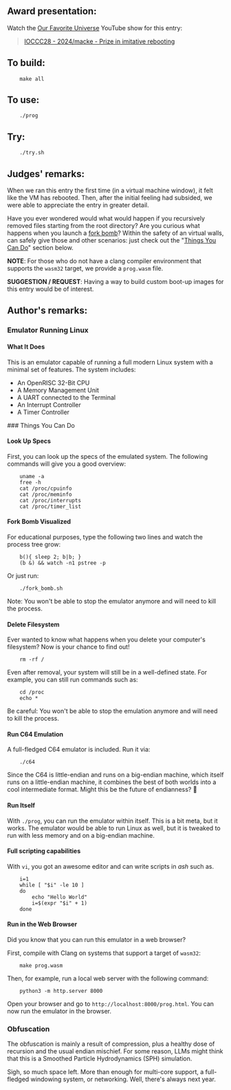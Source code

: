 ## Award presentation:

Watch the [Our Favorite Universe](https://www.youtube.com/@OurFavoriteUniverse)
YouTube show for this entry:

> [IOCCC28 - 2024/macke - Prize in imitative rebooting](https://www.youtube.com/watch?v=jeQFI_8kGA4)


## To build:

``` <!---sh-->
    make all
```


## To use:

``` <!---sh-->
    ./prog
```


## Try:

``` <!---sh-->
    ./try.sh
```


## Judges' remarks:

When we ran this entry the first time (in a virtual machine window), it felt like the VM has rebooted.
Then, after the initial feeling had subsided, we were able to appreciate the entry in greater detail.

Have you ever wondered would what would happen if you recursively removed
files starting from the root directory?  Are you curious what happens when
you launch a [fork bomb](https://en.wikipedia.org/wiki/Fork_bomb)?
Within the safety of an virtual walls, can safely give those and other scenarios:
just check out the "[Things You Can Do](#todo")" section below.

**NOTE**: For those who do not have a clang compiler environment that
supports the `wasm32` target, we provide a `prog.wasm` file.

**SUGGESTION / REQUEST**: Having a way to build custom boot-up images for this entry would be of interest.


## Author's remarks:


### Emulator Running Linux


#### What It Does

This is an emulator capable of running a full modern Linux system with a minimal set of features. The system includes:

* An OpenRISC 32-Bit CPU
* A Memory Management Unit
* A UART connected to the Terminal
* An Interrupt Controller
* A Timer Controller


<div id="todo">
### Things You Can Do
</div>


#### Look Up Specs

First, you can look up the specs of the emulated system. The following commands will give you a good overview:

``` <!---sh-->
    uname -a
    free -h
    cat /proc/cpuinfo
    cat /proc/meminfo
    cat /proc/interrupts
    cat /proc/timer_list
```


#### Fork Bomb Visualized

For educational purposes, type the following two lines and watch the process tree grow:

``` <!---sh-->
    b(){ sleep 2; b|b; }
    (b &) && watch -n1 pstree -p
```

Or just run:

``` <!---sh-->
    ./fork_bomb.sh
```

Note: You won't be able to stop the emulator anymore and will need to kill the process.


#### Delete Filesystem

Ever wanted to know what happens when you delete your computer's filesystem?
Now is your chance to find out!

``` <!---sh-->
    rm -rf /
```

Even after removal, your system will still be in a well-defined state.
For example, you can still run commands such as:

``` <!---sh-->
    cd /proc
    echo *
```

Be careful: You won't be able to stop the emulation anymore and will need to kill the process.


#### Run C64 Emulation

A full-fledged C64 emulator is included. Run it via:

``` <!---sh-->
    ./c64
```

Since the C64 is little-endian and runs on a big-endian machine, which itself runs on a little-endian machine, it combines the best of both worlds into a cool intermediate format. Might this be the future of endianness? 🤔


#### Run Itself

With `./prog`, you can run the emulator within itself. This is a bit meta, but it works.
The emulator would be able to run Linux as well, but it is tweaked to run with less memory and on a big-endian machine.


#### Full scripting capabilities

With `vi`, you got an awesome editor and can write scripts in *ash* such as.

``` <!---sh-->
    i=1
    while [ "$i" -le 10 ]
    do
        echo "Hello World"
        i=$(expr "$i" + 1)
    done
```


#### Run in the Web Browser

Did you know that you can run this emulator in a web browser?

First, compile with Clang on systems that support a target of `wasm32`:

``` <!---sh-->
    make prog.wasm
```

Then, for example, run a local web server with the following command:

``` <!---sh-->
    python3 -m http.server 8000
```

Open your browser and go to `http://localhost:8000/prog.html`. You can now run the emulator in the browser.


### Obfuscation

The obfuscation is mainly a result of compression, plus a healthy dose of recursion and the usual endian mischief.
For some reason, LLMs might think that this is a Smoothed Particle Hydrodynamics (SPH) simulation.

Sigh, so much space left. More than enough for multi-core support, a full-fledged windowing system, or networking.
Well, there's always next year.


<!--

    Copyright © 1984-2025 by Landon Curt Noll and Leonid A. Broukhis.  All Rights Reserved.

    You are free to share and adapt this file under the terms of this license:

        Creative Commons Attribution-ShareAlike 4.0 International (CC BY-SA 4.0)

    For more information, see:

        https://creativecommons.org/licenses/by-sa/4.0/

-->
